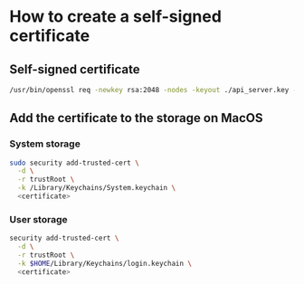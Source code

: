# How to create a self-signed certificate

## Self-signed certificate
~~~ bash
/usr/bin/openssl req -newkey rsa:2048 -nodes -keyout ./api_server.key -x509 -sha256 -days 365 -subj "/C=CY/ST=Cyprus/L=Limassol/O=IPS IT Labs./OU=ASKUG/CN=askug.net" -addext "subjectAltName = DNS:api.askug.net, IP:192.168.10.19" -out ./api_server.crt
~~~

## Add the certificate to the storage on MacOS

### System storage

~~~ bash
sudo security add-trusted-cert \
  -d \
  -r trustRoot \
  -k /Library/Keychains/System.keychain \
  <certificate>
~~~

### User storage
~~~ bash
security add-trusted-cert \
  -d \
  -r trustRoot \
  -k $HOME/Library/Keychains/login.keychain \
  <certificate>
~~~
